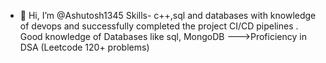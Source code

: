 - 👋 Hi, I’m @Ashutosh1345
  Skills- c++,sql and databases with knowledge of devops and successfully completed the project CI/CD pipelines .
  Good knowledge of Databases like sql, MongoDB
--->Proficiency in DSA (Leetcode 120+ problems)
